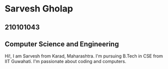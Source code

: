 # Sarvesh Gholap

## 210101043

## Computer Science and Engineering

Hi!, I am Sarvesh from Karad, Maharashtra.
I'm pursuing B.Tech in CSE from IIT Guwahati.
I'm passionate about coding and computers.
